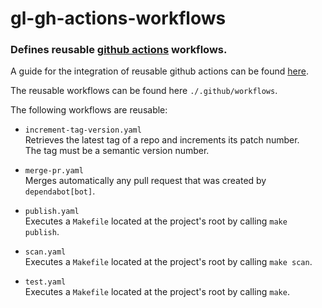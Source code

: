 # gl-gh-actions-workflows
### Defines reusable [github actions](https://docs.github.com/en/actions) workflows.

A guide for the integration of reusable github actions can be found [here](https://docs.github.com/en/actions/using-workflows/reusing-workflows).

The reusable workflows can be found here `./.github/workflows`.

The following workflows are reusable:

- `increment-tag-version.yaml`\
Retrieves the latest tag of a repo and increments its patch number.\
The tag must be a semantic version number.


- `merge-pr.yaml`\
Merges automatically any pull request that was created by `dependabot[bot]`.


- `publish.yaml`\
Executes a `Makefile` located at the project's root by calling `make publish`.


- `scan.yaml`\
Executes a `Makefile` located at the project's root by calling `make scan`.


- `test.yaml`\
Executes a `Makefile` located at the project's root by calling `make`.
